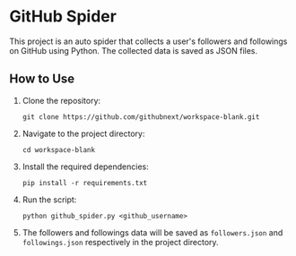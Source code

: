 # GitHub Spider

This project is an auto spider that collects a user's followers and followings on GitHub using Python. The collected data is saved as JSON files.

## How to Use

1. Clone the repository:
    ```
    git clone https://github.com/githubnext/workspace-blank.git
    ```
2. Navigate to the project directory:
    ```
    cd workspace-blank
    ```
3. Install the required dependencies:
    ```
    pip install -r requirements.txt
    ```
4. Run the script:
    ```
    python github_spider.py <github_username>
    ```
5. The followers and followings data will be saved as `followers.json` and `followings.json` respectively in the project directory.
